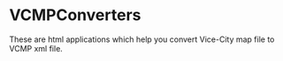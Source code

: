 # VCMPConverters #
These are html applications which help you convert Vice-City map file to VCMP xml file.
